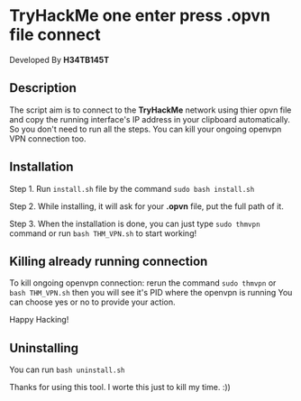 # TryHackMe one enter press .opvn file connect 
Developed By **H34TB145T**

## Description
The script aim is to connect to the **TryHackMe** network using 
thier opvn file and copy the running interface's IP address in your clipboard automatically.
So you don't need to run all the steps. You can kill your ongoing openvpn VPN connection too.


## Installation

Step 1. Run ```install.sh``` file by the command ```sudo bash install.sh```

Step 2. While installing, it will ask for your **.opvn** file, put the full path of it.

Step 3. When the installation is done, you can just type ```sudo thmvpn``` command or run ```bash THM_VPN.sh``` to start working!

## Killing already running connection
To kill ongoing openvpn connection:
rerun the command ```sudo thmvpn``` or ```bash THM_VPN.sh```
then you will see it's PID where the openvpn is running
You can choose yes or no to provide your action.

Happy Hacking!

## Uninstalling
You can run ```bash uninstall.sh```

Thanks for using this tool. I worte this just to kill my time. :))
